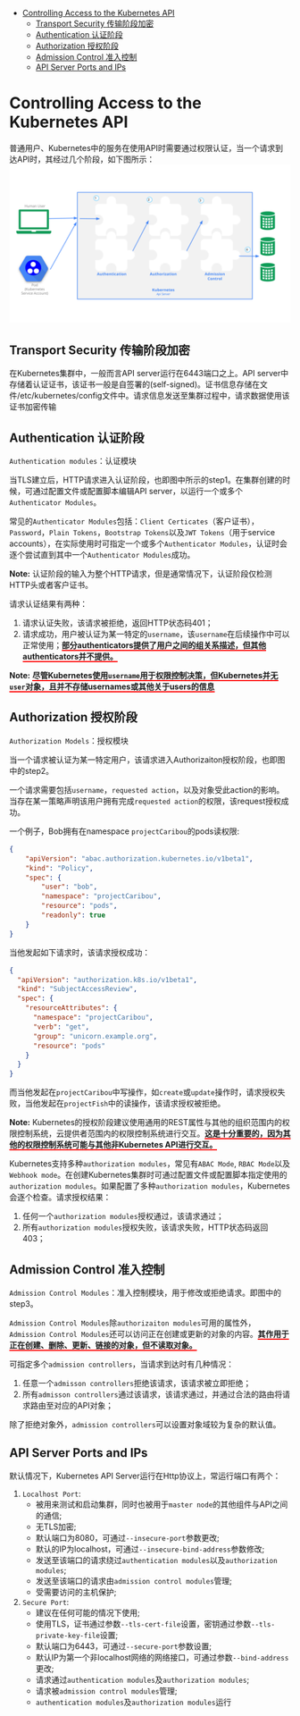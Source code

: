- [Controlling Access to the Kubernetes API](#controlling-access-to-the-kubernetes-api)
  - [Transport Security 传输阶段加密](#transport-security-%e4%bc%a0%e8%be%93%e9%98%b6%e6%ae%b5%e5%8a%a0%e5%af%86)
  - [Authentication 认证阶段](#authentication-%e8%ae%a4%e8%af%81%e9%98%b6%e6%ae%b5)
  - [Authorization 授权阶段](#authorization-%e6%8e%88%e6%9d%83%e9%98%b6%e6%ae%b5)
  - [Admission Control 准入控制](#admission-control-%e5%87%86%e5%85%a5%e6%8e%a7%e5%88%b6)
  - [API Server Ports and IPs](#api-server-ports-and-ips)

# Controlling Access to the Kubernetes API

普通用户、Kubernetes中的服务在使用API时需要通过权限认证，当一个请求到达API时，其经过几个阶段，如下图所示：
![Alt Text](access-control-overview.svg)

## Transport Security 传输阶段加密

在Kubernetes集群中，一般而言API server运行在6443端口之上。API server中存储着认证证书，该证书一般是自签署的(self-signed)。证书信息存储在文件/etc/kubernetes/config文件中。请求信息发送至集群过程中，请求数据使用该证书加密传输

## Authentication 认证阶段

`Authentication modules`：认证模块

当TLS建立后，HTTP请求进入认证阶段，也即图中所示的step1。在集群创建的时候，可通过配置文件或配置脚本编辑API server，以运行一个或多个`Authenticator Modules`。

常见的`Authenticator Modules`包括：`Client Certicates`（客户证书），`Password`，`Plain Tokens`，`Bootstrap Tokens`以及`JWT Tokens`（用于service accounts），在实际使用时可指定一个或多个`Authenticator Modules`，认证时会逐个尝试直到其中一个`Authenticator Modules`成功。

**Note:** 认证阶段的输入为整个HTTP请求，但是通常情况下，认证阶段仅检测HTTP头或者客户证书。

请求认证结果有两种：

1. 请求认证失败，该请求被拒绝，返回HTTP状态码401；
2. 请求成功，用户被认证为某一特定的`username`，该`username`在后续操作中可以正常使用；<span style="border-bottom: 2px solid red; font-weight: bold">部分authenticators提供了用户之间的组关系描述，但其他authenticators并不提供。</span>

**Note:** <span style="border-bottom: 2px solid red; font-weight: bold">尽管Kubernetes使用`username`用于权限控制决策，但Kubernetes并无`user`对象，且并不存储usernames或其他关于users的信息</span>

## Authorization 授权阶段

`Authorization Models`：授权模块

当一个请求被认证为某一特定用户，该请求进入Authorizaiton授权阶段，也即图中的step2。

一个请求需要包括`username`，`requested action`，以及对象受此action的影响。当存在某一策略声明该用户拥有完成`requested action`的权限，该request授权成功。

一个例子，Bob拥有在namespace `projectCaribou`的pods读权限:
```json
{
    "apiVersion": "abac.authorization.kubernetes.io/v1beta1",
    "kind": "Policy",
    "spec": {
        "user": "bob",
        "namespace": "projectCaribou",
        "resource": "pods",
        "readonly": true
    }
}
```
当他发起如下请求时，该请求授权成功：
```json
{
  "apiVersion": "authorization.k8s.io/v1beta1",
  "kind": "SubjectAccessReview",
  "spec": {
    "resourceAttributes": {
      "namespace": "projectCaribou",
      "verb": "get",
      "group": "unicorn.example.org",
      "resource": "pods"
    }
  }
}
```
而当他发起在`projectCaribou`中写操作，如`create`或`update`操作时，请求授权失败，当他发起在`projectFish`中的读操作，该请求授权被拒绝。

**Note:** Kubernetes的授权阶段建议使用通用的REST属性与其他的组织范围内的权限控制系统，云提供者范围内的权限控制系统进行交互。<span style="border-bottom: 2px solid red; font-weight: bold">这是十分重要的，因为其他的权限控制系统可能与其他非Kubernetes API进行交互。</span>

Kubernetes支持多种`authorization modules`，常见有`ABAC Mode`, `RBAC Mode`以及`Webhook mode`。在创建Kubernetes集群时可通过配置文件或配置脚本指定使用的`authorization modules`。如果配置了多种`authorization modules`，Kubernetes会逐个检查。请求授权结果：

1. 任何一个`authorization modules`授权通过，该请求通过；
2. 所有`authorization modules`授权失败，该请求失败，HTTP状态码返回403；

## Admission Control 准入控制
`Admission Control Modules`：准入控制模块，用于修改或拒绝请求。即图中的step3。

`Admission Control Modules`除`authorizaiton modules`可用的属性外，`Admission Control Modules`还可以访问正在创建或更新的对象的内容。<span style="border-bottom: 2px solid red; font-weight: bold">其作用于正在创建、删除、更新、链接的对象，但不读取对象。</span>

可指定多个`admission controllers`，当请求到达时有几种情况：
1. 任意一个`admisson controllers`拒绝该请求，该请求被立即拒绝；
2. 所有`admisson controllers`通过该请求，该请求通过，并通过合法的路由将请求路由至对应的API对象；

除了拒绝对象外，`admission controllers`可以设置对象域较为复杂的默认值。

## API Server Ports and IPs
默认情况下，Kubernetes API Server运行在Http协议上，常运行端口有两个：
1. `Localhost Port`:
   + 被用来测试和启动集群，同时也被用于`master node`的其他组件与API之间的通信;
   + 无TLS加密;
   + 默认端口为8080，可通过`--insecure-port`参数更改;
   + 默认的IP为localhost，可通过`--insecure-bind-address`参数修改;
   + 发送至该端口的请求绕过`authentication modules`以及`authorization modules`;
   + 发送至该端口的请求由`admission control modules`管理;
   + 受需要访问的主机保护;
2. `Secure Port`:
   + 建议在任何可能的情况下使用;
   + 使用TLS，证书通过参数`--tls-cert-file`设置，密钥通过参数`--tls-private-key-file`设置;
   + 默认端口为6443，可通过`--secure-port`参数设置;
   + 默认IP为第一个非localhost网络的网络接口，可通过参数`--bind-address`更改;
   + 请求通过`authentication modules`及`authorization modules`;
   + 请求被`admission control modules`管理;
   + `authentication modules`及`authorization modules`运行
